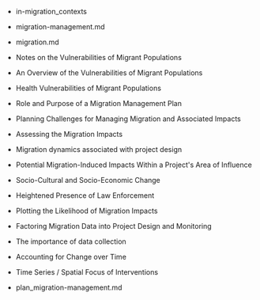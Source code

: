 

* in-migration_contexts




* migration-management.md




* migration.md
- Notes on the Vulnerabilities of Migrant Populations
- An Overview of the Vulnerabilities of Migrant Populations
- Health Vulnerabilities of Migrant Populations
- Role and Purpose of a Migration Management Plan
- Planning Challenges for Managing Migration and Associated Impacts
- Assessing the Migration Impacts
- Migration dynamics associated with project design

- Potential Migration-Induced Impacts Within a Project's Area of Influence
- Socio-Cultural and Socio-Economic Change
- Heightened Presence of Law Enforcement
- Plotting the Likelihood of Migration Impacts
- Factoring Migration Data into Project Design and Monitoring
- The importance of data collection
- Accounting for Change over Time
- Time Series / Spatial Focus of Interventions


* plan_migration-management.md

